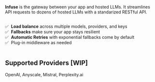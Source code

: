**Infuse** is the gateway between your app and hosted LLMs. It streamlines API requests to dozens of hosted LLMs with a standarized RESTful API. <br><br>

✅&nbsp; **Load balance** across multiple models, providers, and keys <br> 
✅&nbsp; **Fallbacks** make sure your app stays resilient  <br>
✅&nbsp; **Automatic Retries** with exponential fallbacks come by default  <br>
✅&nbsp; Plug-in middleware as needed <br>
<br>

## Supported Providers [WIP]

OpenAI, Anyscale, Mistral, Perplexity.ai

